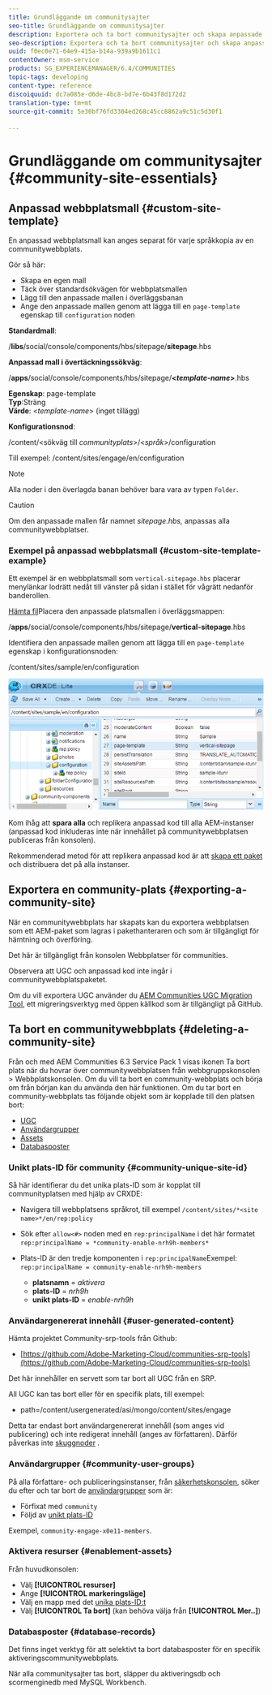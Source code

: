 ```yaml
---
title: Grundläggande om communitysajter
seo-title: Grundläggande om communitysajter
description: Exportera och ta bort communitysajter och skapa anpassade webbplatsmallar
seo-description: Exportera och ta bort communitysajter och skapa anpassade webbplatsmallar
uuid: f0ec0e71-64e9-415a-b14a-939a9b1611c1
contentOwner: msm-service
products: SG_EXPERIENCEMANAGER/6.4/COMMUNITIES
topic-tags: developing
content-type: reference
discoiquuid: dc7a085e-d6de-4bc8-bd7e-6b43f8d172d2
translation-type: tm+mt
source-git-commit: 5e30bf76fd3304ed268c45cc8862a9c51c5d30f1

---
```



# Grundläggande om communitysajter {#community-site-essentials}

## Anpassad webbplatsmall {#custom-site-template}

En anpassad webbplatsmall kan anges separat för varje språkkopia av en communitywebbplats.

Gör så här:

* Skapa en egen mall
* Täck över standardsökvägen för webbplatsmallen
* Lägg till den anpassade mallen i överläggsbanan
* Ange den anpassade mallen genom att lägga till en `page-template` egenskap till `configuration` noden

**Standardmall**:

/**libs**/social/console/components/hbs/sitepage/**sitepage**.hbs

**Anpassad mall i övertäckningssökväg**:

/**apps**/social/console/components/hbs/sitepage/**&lt;*template-name*>**.hbs

**Egenskap**: page-template\
**Typ**:Sträng\
**Värde**: &lt;*template-name*> (inget tillägg)

**Konfigurationsnod**:

/content/&lt;sökväg till *communityplats*>/&lt;*språk*>/configuration

Till exempel: /content/sites/engage/en/configuration

>[!NOTE]
>
>Alla noder i den överlagda banan behöver bara vara av typen `Folder`.

>[!CAUTION]
>
>Om den anpassade mallen får namnet *sitepage.hbs,* anpassas alla communitywebbplatser.

### Exempel på anpassad webbplatsmall {#custom-site-template-example}

Ett exempel är en webbplatsmall som `vertical-sitepage.hbs` placerar menylänkar lodrätt nedåt till vänster på sidan i stället för vågrätt nedanför banderollen.

[Hämta fil](assets/vertical-sitepage.hbs)Placera den anpassade platsmallen i överläggsmappen:

/**apps**/social/console/components/hbs/sitepage/**vertical-sitepage**.hbs

Identifiera den anpassade mallen genom att lägga till en `page-template` egenskap i konfigurationsnoden:

/content/sites/sample/en/configuration

![chlimage_1-80](assets/chlimage_1-80.png)

Kom ihåg att **spara alla** och replikera anpassad kod till alla AEM-instanser (anpassad kod inkluderas inte när innehållet på communitywebbplatsen publiceras från konsolen).

Rekommenderad metod för att replikera anpassad kod är att [skapa ett paket](../../help/sites-administering/package-manager.md#creating-a-new-package) och distribuera det på alla instanser.

## Exportera en community-plats {#exporting-a-community-site}

När en communitywebbplats har skapats kan du exportera webbplatsen som ett AEM-paket som lagras i pakethanteraren och som är tillgängligt för hämtning och överföring.

Det här är tillgängligt från konsolen [](sites-console.md#exporting-the-site)Webbplatser för communities.

Observera att UGC och anpassad kod inte ingår i communitywebbplatspaketet.

Om du vill exportera UGC använder du [AEM Communities UGC Migration Tool](https://github.com/Adobe-Marketing-Cloud/communities-ugc-migration), ett migreringsverktyg med öppen källkod som är tillgängligt på GitHub.

## Ta bort en communitywebbplats {#deleting-a-community-site}

Från och med AEM Communities 6.3 Service Pack 1 visas ikonen Ta bort plats när du hovrar över communitywebbplatsen från webbgruppskonsolen > Webbplatskonsolen. Om du vill ta bort en community-webbplats och börja om från början kan du använda den här funktionen. Om du tar bort en community-webbplats tas följande objekt som är kopplade till den platsen bort:

* [UGC](#user-generated-content)
* [Användargrupper](#community-user-groups)
* [Assets](#enablement-assets)
* [Databasposter](#database-records)

### Unikt plats-ID för community {#community-unique-site-id}

Så här identifierar du det unika plats-ID som är kopplat till communityplatsen med hjälp av CRXDE:

* Navigera till webbplatsens språkrot, till exempel `/content/sites/*<site name>*/en/rep:policy`

* Sök efter `allow<#>` noden med en `rep:principalName` i det här formatet `rep:principalName = *community-enable-nrh9h-members*`

* Plats-ID är den tredje komponenten i `rep:principalName`Exempel: `rep:principalName = community-enable-nrh9h-members`

   * **platsnamn** = *aktivera*
   * **plats-ID** = *nrh9h*
   * **unikt plats-ID** = *enable-nrh9h*

### Användargenererat innehåll {#user-generated-content}

Hämta projektet Community-srp-tools från Github:

* [https://github.com/Adobe-Marketing-Cloud/communities-srp-tools](https://github.com/Adobe-Marketing-Cloud/communities-srp-tools)

Det här innehåller en servett som tar bort all UGC från en SRP.

All UGC kan tas bort eller för en specifik plats, till exempel:

* path=/content/usergenerated/asi/mongo/content/sites/engage

Detta tar endast bort användargenererat innehåll (som anges vid publicering) och inte redigerat innehåll (anges av författaren). Därför påverkas inte [skuggnoder](srp.md#shadownodes) .

### Användargrupper {#community-user-groups}

På alla författare- och publiceringsinstanser, från [säkerhetskonsolen](../../help/sites-administering/security.md), söker du efter och tar bort de [användargrupper](users.md) som är:

* Förfixat med `community`
* Följd av [unikt plats-ID](#community-unique-site-id)

Exempel, `community-engage-x0e11-members`.

### Aktivera resurser {#enablement-assets}

Från huvudkonsolen:

* Välj **[!UICONTROL resurser]**
* Ange **[!UICONTROL markeringsläge]**
* Välj en mapp med det [unika plats-ID:t](#community-unique-site-id)
* Välj **[!UICONTROL Ta bort]** (kan behöva välja från **[!UICONTROL Mer..]**)

### Databasposter {#database-records}

Det finns inget verktyg för att selektivt ta bort databasposter för en specifik aktiveringscommunitywebbplats.

När alla communitysajter tas bort, släpper du aktiveringsdb och scormenginedb med MySQL Workbench.
